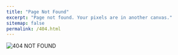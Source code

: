 ```yaml
---
title: "Page Not Found"
excerpt: "Page not found. Your pixels are in another canvas."
sitemap: false
permalink: /404.html
---
```

<style>
    img {
        display: block;
        margin: auto;
    }
</style>
![404 NOT FOUND]({{site.url}}/assets/images/404.jpg "Cat not found")
